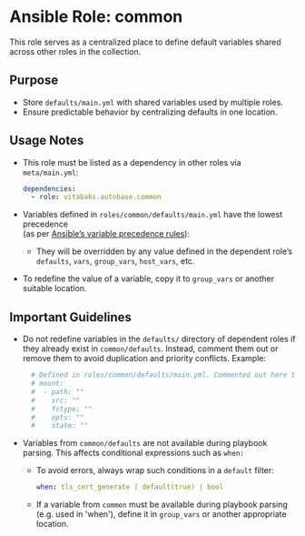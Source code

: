 # Ansible Role: common

This role serves as a centralized place to define default variables shared across other roles in the collection.

## Purpose

- Store `defaults/main.yml` with shared variables used by multiple roles.
- Ensure predictable behavior by centralizing defaults in one location.

## Usage Notes

- This role must be listed as a dependency in other roles via `meta/main.yml`:
  ```yaml
  dependencies:
    - role: vitabaks.autobase.common
  ```

- Variables defined in `roles/common/defaults/main.yml` have the lowest precedence  
  (as per [Ansible’s variable precedence rules](https://docs.ansible.com/ansible/latest/playbook_guide/playbooks_variables.html#understanding-variable-precedence)):
  - They will be overridden by any value defined in the dependent role’s `defaults`, `vars`, `group_vars`, `host_vars`, etc.
- To redefine the value of a variable, copy it to `group_vars` or another suitable location.

## Important Guidelines

- Do not redefine variables in the `defaults/` directory of dependent roles if they already exist in `common/defaults`.  Instead, comment them out or remove them to avoid duplication and priority conflicts. Example:

  ```yaml
    # Defined in roles/common/defaults/main.yml. Commented out here to prevent conflicts.
    # mount:
    #  - path: ""
    #    src: ""
    #    fstype: ""
    #    opts: ""
    #    state: ""
  ```

- Variables from `common/defaults` are not available during playbook parsing. This affects conditional expressions such as `when:`
  - To avoid errors, always wrap such conditions in a `default` filter:

    ```yaml
    when: tls_cert_generate | default(true) | bool
    ```

  - If a variable from `common` must be available during playbook parsing (e.g. used in 'when'), define it in `group_vars` or another appropriate location.

